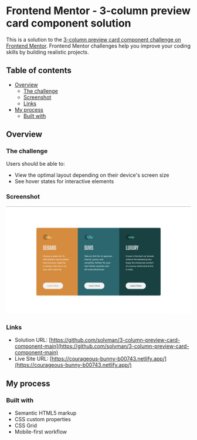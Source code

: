 # Frontend Mentor - 3-column preview card component solution

This is a solution to the [3-column preview card component challenge on Frontend Mentor](https://www.frontendmentor.io/challenges/3column-preview-card-component-pH92eAR2-). Frontend Mentor challenges help you improve your coding skills by building realistic projects.

## Table of contents

- [Overview](#overview)
  - [The challenge](#the-challenge)
  - [Screenshot](#screenshot)
  - [Links](#links)
- [My process](#my-process)
  - [Built with](#built-with)

## Overview

### The challenge

Users should be able to:

- View the optimal layout depending on their device's screen size
- See hover states for interactive elements

### Screenshot

![Screenshot](./screenshot.png)

### Links

- Solution URL: [https://github.com/solvman/3-column-preview-card-component-main](https://github.com/solvman/3-column-preview-card-component-main)
- Live Site URL: [https://courageous-bunny-b00743.netlify.app/](https://courageous-bunny-b00743.netlify.app/)

## My process

### Built with

- Semantic HTML5 markup
- CSS custom properties
- CSS Grid
- Mobile-first workflow
